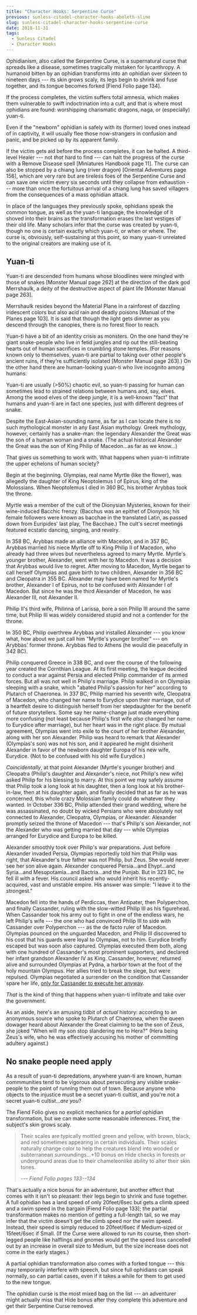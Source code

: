 ```yaml
---
title: "Character Hooks: Serpentine Curse"
previous: sunless-citadel-character-hooks-aboleth-slime
slug: sunless-citadel-character-hooks-serpentine-curse
date: 2018-11-31
tags:
  - Sunless Citadel
  - Character Hooks
---
```


Ophidianism, also called the Serpentine Curse, is a supernatural curse that spreads like a disease, sometimes tragically mistaken for lycanthropy. A humanoid bitten by an ophidian transforms into an ophidian over sixteen to nineteen days --- its skin grows scaly, its legs begin to shrink and fuse together, and its tongue becomes forked [Fiend Folio page 134].

If the process completes, the victim suffers total amnesia, which makes them vulnerable to swift indoctrination into a cult, and that is where most ophidians are found: worshipping charismatic dragons, naga, or (especially) yuan-ti.

Even if the "newborn" ophidian is safely with its (former) loved ones instead of in captivity, it will usually flee those now-strangers in confusion and panic, and be picked up by its apparent family.

If the victim gets aid before the process completes, it can be halted. A third-level Healer --- not *that* hard to find --- can halt the progress of the curse with a Remove Disease spell [Miniatures Handbook page 11]. The curse can also be stopped by a chiang lung (river dragon) [Oriental Adventures page 156], which are very rare but are tireless foes of the Serpentine Curse and can save one victim every six seconds until they collapse from exhaustion --- more than once the fortuitous arrival of a chiang lung has saved villagers from the consequences of a mass ophidian attack.

In place of the languages they previously spoke, ophidians speak the common tongue, as well as the yuan-ti language, the knowledge of it shoved into their brains as the transformation erases the last vestiges of their old life. Many scholars infer that the curse was created by yuan-ti, though no one is certain exactly which yuan-ti, or when or where. The curse is, obviously, self-sustaining at this point, so many yuan-ti unrelated to the original creators are making use of it.

## Yuan-ti

Yuan-ti are descended from humans whose bloodlines were mingled with those of snakes [Monster Manual page 262] at the direction of the dark god Merrshaulk, a deity of the destructive aspect of plant life [Monster Manual page 263].

Merrshaulk resides beyond the Material Plane in a rainforest of dazzling iridescent colors but also acid rain and deadly poisons [Manual of the Planes page 103]. It is said that though the light gets dimmer as you descend through the canopies, there is no forest floor to reach.

Yuan-ti have a bit of an identity crisis as monsters. On the one hand they're giant snake-people who live in fetid jungles and rip out the still-beating hearts out of human sacrifices in crumbling stone temples. (For reasons known only to themselves, yuan-ti are partial to taking over other people's ancient ruins, if they're sufficiently isolated [Monster Manual page 263].) On the other hand there are human-looking yuan-ti who live incognito among humans.

Yuan-ti are usually (>50%) chaotic evil, so yuan-ti passing for human can sometimes lead to strained relations between humans and, say, elves. Among the wood elves of the deep jungle, it is a well-known "fact" that humans and yuan-ti are in fact one species, just with different degrees of snake.

Despite the East-Asian-sounding name, as far as I can locate there is no such mythological monster in any East Asian mythology. Greek mythology, however, certainly has a snake-man: the legendary Alexander the Great was the son of a human woman and a snake. (The actual historical Alexander the Great was the son of King Philip of Macedon...as far as we know...)

That gives us something to work with. What happens when yuan-ti infiltrate the upper echelons of human society?

Begin at the beginning. Olympias, real name Myrtle (like the flower), was allegedly the daughter of King Neoptolemus I of Epirus, king of the Molossians.
When Neoptolemus I died in 360 BC, his brother Arybbas took the throne.

Myrtle was a member of the cult of the Dionysian Mysteries, known for their wine-induced Bacchic frenzy. (Bacchus was an epithet of Dionysos; his female followers were known as bacchae in the translated Latin, as passed down from Euripides' last play, The Bacchae.) The cult's secret meetings featured ecstatic dancing, singing, and revelry.

In 358 BC, Arybbas made an alliance with Macedon, and in 357 BC, Arybbas married his niece Myrtle off to King Philip II of Macedon, who already had three wives but nevertheless agreed to marry Myrtle. Myrtle's younger brother, Alexander, went with her to Macedon. It was a decision that Arybbas would live to regret.
After moving to Macedon, Myrtle began to call herself Olympias and gave birth to two children, Alexander in 356 BC and Cleopatra in 355 BC.
Alexander may have been named for Myrtle's brother, Alexander I of Epirus, not to be confused with Alexander I of Macedon. But since he was the third Alexander of Macedon, he was Alexander III, not Alexander II.

Philip II's third wife, Philinna of Larissa, bore a son Philip III around the same time, but Philip III was widely considered stupid and not a contender for the throne.

In 350 BC, Philip overthrew Arybbas and installed Alexander --- you know what, how about we just call him "Myrtle's younger brother" --- on Arybbas' former throne. Arybbas fled to Athens (he would die peacefully in 342 BC).

Philip conquered Greece in 338 BC, and over the course of the following year created the Cornthian League. At its first meeting, the league decided to conduct a war against Persia and elected Philip commander of its armed forces.
But all was not well in Philip's marriage. Philip walked in on Olympias sleeping with a snake, which "abated Philip's passion for her" according to Plutarch of Chaeronea.
In 337 BC, Philip married his seventh wife, Cleopatra of Macedon, who changed her name to Eurydice upon their marriage, out of a heartfelt desire to distinguish herself from her stepdaughter for the benefit of future storytellers. Some say her name-change just made everything more confusing (not least because Philip's first wife *also* changed her name to Eurydice after marriage), but her heart was in the right place.
By mutual agreement, Olympias went into exile to the court of her brother Alexander, along with her son Alexander.
Philip was heard to remark that Alexander (Olympias's son) was not his son, and it appeared he might disinherit Alexander in favor of the newborn daughter Europa of his new wife, Eurydice. (Not to be confused with his old wife Eurydice.)

*Coincidentally*, at that point Alexander (Myrtle's younger brother) and Cleopatra (Philip's daughter and Alexander's niece, not Philip's new wife) asked Philip for his blessing to marry.
At this point we may safely assume that Philip took a long look at his daughter, then a long look at his brother-in-law, then at his daughter again, and finally decided that as far as he was concerned, this whole crazy Molossian family could do whatever they wanted.
In October 336 BC, Philip attended their grand wedding, where he was assassinated, no doubt by wicked Persians who were absolutely not connected to Alexander, Cleopatra, Olympias, or Alexander.
Alexander promptly seized the throne of Macedon --- that's Philip's son Alexander, not the Alexander who was getting married that day --- while Olympias arranged for Eurydice and Europa to be killed.

Alexander smoothly took over Philip's war preparations. Just before Alexander invaded Persia, Olympias reportedly told him that Philip was right, that Alexander's true father was not Philip, but Zeus.
She would never see her son alive again.
Alexander conquered Persia...and Ehypt...and Syria...and Mesopotamia...and Bactria...and the Punjab. But in 323 BC, he fell ill with a fever. His council asked who would inherit his recently-acquired, vast and unstable empire. His answer was simple: "I leave it to the strongest."

Macedon fell into the hands of Perdiccas, then Antipater, then Polyperchon, and finally Cassander, ruling with the slow-witted Philip III as his figurehead. When Cassander took his army out to fight in one of the endless wars, he left Philip's wife --- the one who had convinced Philip III to side with Cassander over Polyperchon --- as the de facto ruler of Macedon.
Olympias pounced on the unguarded Macedon, and Philip III discovered to his cost that his guards were loyal to Olympias, not to him. Eurydice briefly escaped but was soon also captured. Olympias executed them both, along with one hundred of Cassander's most prominent supporters, and declared her infant grandson Alexander IV as King.
Cassander, however, returned alive and surrounded Olympias at Pydna, a harbor town at the foot of the holy mountain Olympus. Her allies tried to break the siege, but were repulsed. Olympias negotiated a surrender on the condition that Cassander spare her life, [only for Cassander to execute her anyway](https://allthetropes.fandom.com/wiki/I_Lied).

*That* is the kind of thing that happens when yuan-ti infiltrate and take over the government.

As an aside, here's an amusing tidbit of *actual* history: according to an anonymous source who spoke to Plutarch of Chaeronea, when the queen dowager heard about Alexander the Great claiming to be the son of Zeus, she joked "When will my son stop slandering me to Hera?" (Hera being Zeus's wife, who he was effectively accusing his mother of committing adultery against.)

## No snake people need apply

As a result of yuan-ti depredations, anywhere yuan-ti are known, human commmunities tend to be vigorous about persecuting any visible snake-people to the point of running them out of town. Because anyone who objects to the injustice must be a secret yuan-ti cultist, and you're not a secret yuan-ti cultist...*are you*?

The Fiend Folio gives no explicit mechanics for a *partial* ophidian transformation, but we can make some reasonable inferences.
First, the subject's skin grows scaly.

> Their scales are typically mottled green and yellow, with brown, black, and red sometimes appearing in certain individuals. Their scales naturally change color to help the creatures blend into wooded or subterranean surroundings...+10 bonus on Hide checks in forests or underground areas due to their chameleonlike ability to alter their skin tones.
>
> --- <cite>Fiend Folio pages 133--134</cite>

That's actually a nice bonus for an adventurer, but another effect that comes with it isn't so pleasant: their legs begin to shrink and fuse together. A full ophidian has a land speed of only 20feet/6sec but gets a climb speed and a swim speed in the bargain [Fiend Folio page 133]; the partial transformation makes no mention of getting a full-length tail, so we may infer that the victim doesn't get the climb speed nor the swim speed.
Instead, their speed is simply reduced to 20feet/6sec if Medium-sized or 15feet/6sec if Small.
(If the Curse were allowed to run its course, then short-legged people like halflings and gnomes would get the speed loss cancelled out by an increase in overall size to Medium, but the size increase does not come in the early stages.)

A partial ophidian transformation also comes with a forked tongue --- this may temporarily interfere with speech, but since full ophidians can speak normally, so can partial cases, even if it takes a while for them to get used to the new tongue.

The ophidian curse is the most mixed bag on the list --- an adventurer might actually miss that Hide bonus after they complete this adventure and get their Serpentine Curse removed.


